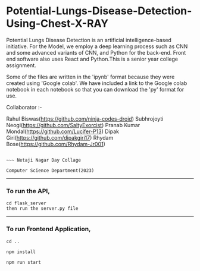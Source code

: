 ﻿# Potential-Lungs-Disease-Detection-Using-Chest-X-RAY

<p>
Potential Lungs Disease Detection is an artificial intelligence-based initiative. For the Model, we employ a deep learning process such as CNN and some advanced variants of CNN, and Python for the back-end. Front end software also uses React and Python.This is a senior year college assignment.

Some of the files are written in the 'ipynb' format because they were created using 'Google colab'. We have included a link to the Google colab notebook in each notebook so that you can download the 'py' format for use.

Collaborator :-

Rahul Biswas(https://github.com/ninja-codes-droid)
Subhrojoyti Neogi(https://github.com/SaltyExorcist)
Pranab Kumar Mondal(https://github.com/Lucifer-P13)
Dipak Giri(https://github.com/dipakgiri17)
Rhydam Bose(https://github.com/Rhydam-Jr001)

												
                                                                                                        ~~~ Netaji Nagar Day Collage
                                                                                                                Computer Science Department(2023)
</p>

***

### To run the API,
```
cd flask_server
then run the server.py file

```


___
### To run Frontend Application,
```
cd ..
```

```
npm install
```

```
npm run start

```





